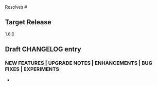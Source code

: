 <!--

Describe in detail the changes you are proposing, and the rationale.

See the contributing guide:

https://github.com/opentffoundation/opentf/blob/main/CONTRIBUTING.md

-->

<!--

Link all GitHub issues fixed by this PR, and add references to prior related PRs.
Make sure to first open an issue, get community approval and only then create Pull Request to resolve it.
All Pull Requests must have an issue attached to them

-->

Resolves #

## Target Release

<!--

In normal circumstances we only target changes at the upcoming minor
release, or as a patch to the current minor version. If you need to
port a security fix to an older release, highlight this here by listing
all targeted releases.

If targeting the next patch release, also add the relevant x.y-backport
label to enable the backport bot.

-->

1.6.0

## Draft CHANGELOG entry

<!--

Choose a category, delete the others:

-->

### NEW FEATURES | UPGRADE NOTES | ENHANCEMENTS | BUG FIXES | EXPERIMENTS

<!--

Write a short description of the user-facing change. Examples:

- `opentf show -json`: Fixed crash with sensitive set values.
- When rendering a diff, OpenTF now quotes the name of any object attribute whose string representation is not a valid identifier.
- The local token configuration in the cloud and remote backend now has higher priority than a token specified in a credentials block in the CLI configuration.

--> 

-  
